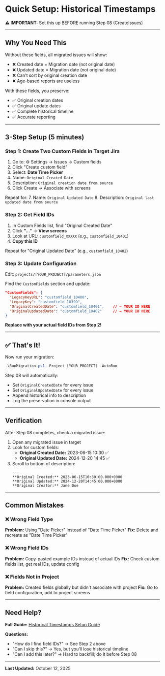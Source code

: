 # Quick Setup: Historical Timestamps

**⚠️ IMPORTANT:** Set this up BEFORE running Step 08 (CreateIssues)

---

## Why You Need This

Without these fields, all migrated issues will show:
- ❌ Created date = Migration date (not original date)
- ❌ Updated date = Migration date (not original date)
- ❌ Can't sort by original creation date
- ❌ Age-based reports are useless

With these fields, you preserve:
- ✅ Original creation dates
- ✅ Original update dates  
- ✅ Complete historical timeline
- ✅ Accurate reporting

---

## 3-Step Setup (5 minutes)

### Step 1: Create Two Custom Fields in Target Jira

1. Go to: ⚙️ Settings → Issues → Custom fields
2. Click "Create custom field"
3. Select: **Date Time Picker**
4. Name: `Original Created Date`
5. Description: `Original creation date from source`
6. Click Create → Associate with screens

Repeat for:
7. Name: `Original Updated Date`
8. Description: `Original last updated date from source`

### Step 2: Get Field IDs

1. In Custom Fields list, find "Original Created Date"
2. Click **"..."** → **View screens**
3. Look at URL: `customfield_XXXXX` (e.g., `customfield_10401`)
4. **Copy this ID**

Repeat for "Original Updated Date" (e.g., `customfield_10402`)

### Step 3: Update Configuration

Edit: `projects/[YOUR_PROJECT]/parameters.json`

Find the `CustomFields` section and update:

```json
"CustomFields": {
  "LegacyKeyURL": "customfield_10400",
  "LegacyKey": "customfield_10399",
  "OriginalCreatedDate": "customfield_10401",    // ← YOUR ID HERE
  "OriginalUpdatedDate": "customfield_10402"     // ← YOUR ID HERE
}
```

**Replace with your actual field IDs from Step 2!**

---

## ✅ That's It!

Now run your migration:

```powershell
.\RunMigration.ps1 -Project [YOUR_PROJECT] -AutoRun
```

Step 08 will automatically:
- Set `OriginalCreatedDate` for every issue
- Set `OriginalUpdatedDate` for every issue
- Append historical info to description
- Log the preservation in console output

---

## Verification

After Step 08 completes, check a migrated issue:

1. Open any migrated issue in target
2. Look for custom fields:
   - **Original Created Date:** 2023-06-15 10:30 ✅
   - **Original Updated Date:** 2024-12-20 14:45 ✅
3. Scroll to bottom of description:
   ```
   ---
   **Original Created:** 2023-06-15T10:30:00.000+0000
   **Original Updated:** 2024-12-20T14:45:00.000+0000
   **Original Creator:** Jane Doe
   ```

---

## Common Mistakes

### ❌ Wrong Field Type
**Problem:** Using "Date Picker" instead of "Date Time Picker"
**Fix:** Delete and recreate as "Date Time Picker"

### ❌ Wrong Field IDs
**Problem:** Copy-pasted example IDs instead of actual IDs
**Fix:** Check custom fields list, get real IDs, update config

### ❌ Fields Not in Project
**Problem:** Created fields globally but didn't associate with project
**Fix:** Go to field configuration, add to project screens

---

## Need Help?

**Full Guide:** [Historical Timestamps Setup Guide](HISTORICAL_TIMESTAMPS_SETUP.md)

**Questions:**
- "How do I find field IDs?" → See Step 2 above
- "Can I skip this?" → Yes, but you'll lose historical timeline
- "Can I add this later?" → Hard to backfill; do it before Step 08

---

**Last Updated:** October 12, 2025

